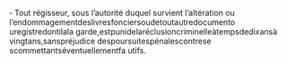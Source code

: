 ‐ Tout régisseur, sous l’autorité duquel survient l’altération ou l’endommagementdeslivresfonciersoudetoutautredocumento uregistredontilala garde,estpunidelaréclusioncriminelleàtempsdedixansà vingtans,sanspréjudice despoursuitespénalescontrese scommettantséventuellementfa utifs.